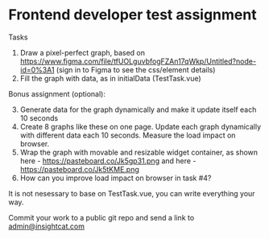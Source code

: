 # Frontend developer test assignment

Tasks

  1. Draw a pixel-perfect graph, based on https://www.figma.com/file/tfUOLguvbfogFZAn17qWkp/Untitled?node-id=0%3A1 (sign in to Figma to see the css/element details)
  2. Fill the graph with data, as in initialData (TestTask.vue)

Bonus assignment (optional):

  3. Generate data for the graph dynamically and make it update itself each 10 seconds
  4. Create 8 graphs like these on one page. Update each graph dynamically with different data each 10 seconds. Measure the load impact on browser.
  5. Wrap the graph with movable and resizable widget container, as shown here - https://pasteboard.co/Jk5gp31.png and here - https://pasteboard.co/Jk5tKME.png
  6. How can you improve load impact on browser in task #4?

It is not nesessary to base on TestTask.vue, you can write everything your way.

Commit your work to a public git repo and send a link to admin@insightcat.com


